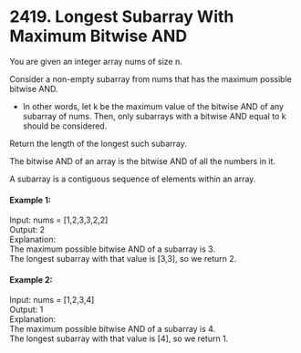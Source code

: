 # 2419. Longest Subarray With Maximum Bitwise AND

You are given an integer array nums of size n.

Consider a non-empty subarray from nums that has the maximum possible bitwise AND.

* In other words, let k be the maximum value of the bitwise AND of any subarray of nums. Then, only subarrays with a bitwise AND equal to k should be considered.

Return the length of the longest such subarray.

The bitwise AND of an array is the bitwise AND of all the numbers in it.

A subarray is a contiguous sequence of elements within an array.
 

#### Example 1:

Input: nums = [1,2,3,3,2,2]  
Output: 2  
Explanation:  
The maximum possible bitwise AND of a subarray is 3.  
The longest subarray with that value is [3,3], so we return 2.

#### Example 2:

Input: nums = [1,2,3,4]  
Output: 1  
Explanation:  
The maximum possible bitwise AND of a subarray is 4.  
The longest subarray with that value is [4], so we return 1.
